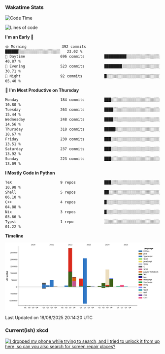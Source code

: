 ### Wakatime Stats
<!--START_SECTION:waka-->
![Code Time](http://img.shields.io/badge/Code%20Time-3%2C358%20hrs%2029%20mins-blue)

![Lines of code](https://img.shields.io/badge/From%20Hello%20World%20I%27ve%20Written-973.9%20thousand%20lines%20of%20code-blue)

**I'm an Early 🐤** 

```text
🌞 Morning                392 commits         ██████░░░░░░░░░░░░░░░░░░░   23.02 % 
🌆 Daytime                696 commits         ██████████░░░░░░░░░░░░░░░   40.87 % 
🌃 Evening                523 commits         ████████░░░░░░░░░░░░░░░░░   30.71 % 
🌙 Night                  92 commits          █░░░░░░░░░░░░░░░░░░░░░░░░   05.40 % 
```
📅 **I'm Most Productive on Thursday** 

```text
Monday                   184 commits         ███░░░░░░░░░░░░░░░░░░░░░░   10.80 % 
Tuesday                  263 commits         ████░░░░░░░░░░░░░░░░░░░░░   15.44 % 
Wednesday                248 commits         ████░░░░░░░░░░░░░░░░░░░░░   14.56 % 
Thursday                 318 commits         █████░░░░░░░░░░░░░░░░░░░░   18.67 % 
Friday                   230 commits         ███░░░░░░░░░░░░░░░░░░░░░░   13.51 % 
Saturday                 237 commits         ███░░░░░░░░░░░░░░░░░░░░░░   13.92 % 
Sunday                   223 commits         ███░░░░░░░░░░░░░░░░░░░░░░   13.09 % 
```


**I Mostly Code in Python** 

```text
TeX                      9 repos             ███░░░░░░░░░░░░░░░░░░░░░░   10.98 % 
Shell                    5 repos             ██░░░░░░░░░░░░░░░░░░░░░░░   06.10 % 
C++                      4 repos             █░░░░░░░░░░░░░░░░░░░░░░░░   04.88 % 
Nix                      3 repos             █░░░░░░░░░░░░░░░░░░░░░░░░   03.66 % 
Typst                    1 repo              ░░░░░░░░░░░░░░░░░░░░░░░░░   01.22 % 
```



**Timeline**

![Lines of Code chart](https://raw.githubusercontent.com/joshuajeschek/joshuajeschek/main/assets/bar_graph.png)


 Last Updated on 18/08/2025 20:14:20 UTC
<!--END_SECTION:waka-->

### Current(ish) xkcd
<a id="xkcd-a" title="I dropped my phone while trying to search, and I tried to unlock it from up here, so can you also search for screen repair places?" href="https://www.xkcd.com" target="_blank">
        <img align="center" id="xkcd-img" src="https://imgs.xkcd.com/comics/predicament.png" alt="I dropped my phone while trying to search, and I tried to unlock it from up here, so can you also search for screen repair places?" height=300 />
</a>

